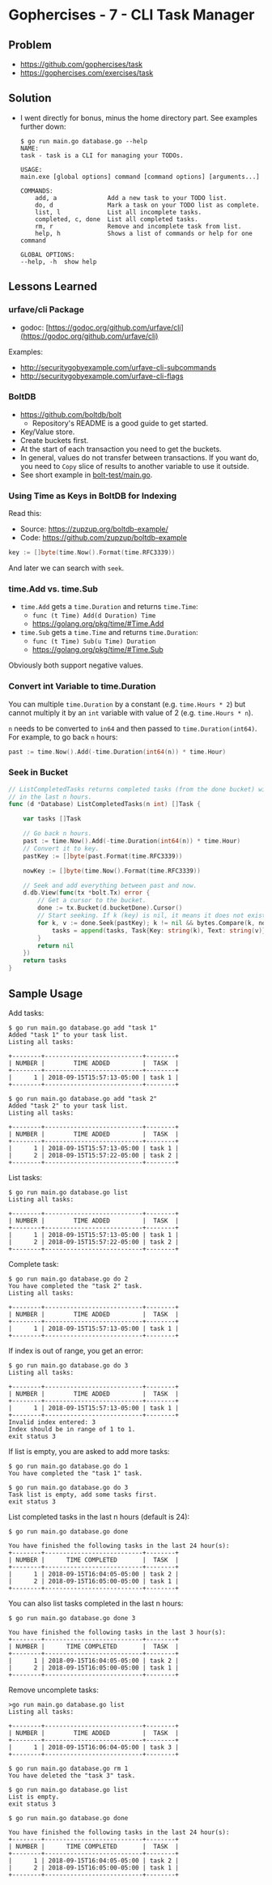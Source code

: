 # Gophercises - 7 - CLI Task Manager

## Problem

* https://github.com/gophercises/task
* https://gophercises.com/exercises/task


## Solution

* I went directly for bonus, minus the home directory part. See examples further down:

  ```
  $ go run main.go database.go --help
  NAME:
  task - task is a CLI for managing your TODOs.

  USAGE:
  main.exe [global options] command [command options] [arguments...]

  COMMANDS:
      add, a              Add a new task to your TODO list.
      do, d               Mark a task on your TODO list as complete.
      list, l             List all incomplete tasks.
      completed, c, done  List all completed tasks.
      rm, r               Remove and incomplete task from list.
      help, h             Shows a list of commands or help for one command

  GLOBAL OPTIONS:
  --help, -h  show help
  ```

## Lessons Learned

### urfave/cli Package

* godoc: [https://godoc.org/github.com/urfave/cli](https://godoc.org/github.com/urfave/cli)

Examples:

* http://securitygobyexample.com/urfave-cli-subcommands
* http://securitygobyexample.com/urfave-cli-flags

### BoltDB

* https://github.com/boltdb/bolt
    * Repository's README is a good guide to get started.
* Key/Value store.
* Create buckets first.
* At the start of each transaction you need to get the buckets.
* In general, values do not transfer between transactions. If you want do, you need to `Copy` slice of results to another variable to use it outside.
* See short example in [bolt-test/main.go](bolt-test/main.go).

### Using Time as Keys in BoltDB for Indexing
Read this:

* Source: https://zupzup.org/boltdb-example/
* Code: https://github.com/zupzup/boltdb-example

``` go
key := []byte(time.Now().Format(time.RFC3339))
```

And later we can search with `seek`.

### time.Add vs. time.Sub

* `time.Add` gets a `time.Duration` and returns `time.Time`:
    * `func (t Time) Add(d Duration) Time`
    * https://golang.org/pkg/time/#Time.Add
* `time.Sub` gets a `time.Time` and returns `time.Duration`:
    * `func (t Time) Sub(u Time) Duration`
    * https://golang.org/pkg/time/#Time.Sub

Obviously both support negative values.

### Convert int Variable to time.Duration
You can multiple `time.Duration` by a constant (e.g. `time.Hours * 2`) but cannot multiply it by an `int` variable with value of 2 (e.g. `time.Hours * n`).

`n` needs to be converted to `in64` and then passed to `time.Duration(int64)`. For example, to go back `n` hours:

``` go
past := time.Now().Add(-time.Duration(int64(n)) * time.Hour)
```

### Seek in Bucket

``` go
// ListCompletedTasks returns completed tasks (from the done bucket) with keys
// in the last n hours.
func (d *Database) ListCompletedTasks(n int) []Task {

	var tasks []Task

	// Go back n hours.
	past := time.Now().Add(-time.Duration(int64(n)) * time.Hour)
	// Convert it to key.
	pastKey := []byte(past.Format(time.RFC3339))

	nowKey := []byte(time.Now().Format(time.RFC3339))

	// Seek and add everything between past and now.
	d.db.View(func(tx *bolt.Tx) error {
		// Get a cursor to the bucket.
		done := tx.Bucket(d.bucketDone).Cursor()
		// Start seeking. If k (key) is nil, it means it does not exist so we skip it.
		for k, v := done.Seek(pastKey); k != nil && bytes.Compare(k, nowKey) <= 0; k, v = done.Next() {
			tasks = append(tasks, Task{Key: string(k), Text: string(v)})
		}
		return nil
	})
	return tasks
}
```

## Sample Usage

Add tasks:

```
$ go run main.go database.go add "task 1"
Added "task 1" to your task list.
Listing all tasks:

+--------+---------------------------+--------+
| NUMBER |        TIME ADDED         |  TASK  |
+--------+---------------------------+--------+
|      1 | 2018-09-15T15:57:13-05:00 | task 1 |
+--------+---------------------------+--------+

$ go run main.go database.go add "task 2"
Added "task 2" to your task list.
Listing all tasks:

+--------+---------------------------+--------+
| NUMBER |        TIME ADDED         |  TASK  |
+--------+---------------------------+--------+
|      1 | 2018-09-15T15:57:13-05:00 | task 1 |
|      2 | 2018-09-15T15:57:22-05:00 | task 2 |
+--------+---------------------------+--------+
```

List tasks:

```
$ go run main.go database.go list
Listing all tasks:

+--------+---------------------------+--------+
| NUMBER |        TIME ADDED         |  TASK  |
+--------+---------------------------+--------+
|      1 | 2018-09-15T15:57:13-05:00 | task 1 |
|      2 | 2018-09-15T15:57:22-05:00 | task 2 |
+--------+---------------------------+--------+
```

Complete task:

```
$ go run main.go database.go do 2
You have completed the "task 2" task.
Listing all tasks:

+--------+---------------------------+--------+
| NUMBER |        TIME ADDED         |  TASK  |
+--------+---------------------------+--------+
|      1 | 2018-09-15T15:57:13-05:00 | task 1 |
+--------+---------------------------+--------+
```

If index is out of range, you get an error:

```
$ go run main.go database.go do 3
Listing all tasks:

+--------+---------------------------+--------+
| NUMBER |        TIME ADDED         |  TASK  |
+--------+---------------------------+--------+
|      1 | 2018-09-15T15:57:13-05:00 | task 1 |
+--------+---------------------------+--------+
Invalid index entered: 3
Index should be in range of 1 to 1.
exit status 3
```

If list is empty, you are asked to add more tasks:

```
$ go run main.go database.go do 1
You have completed the "task 1" task.

$ go run main.go database.go do 3
Task list is empty, add some tasks first.
exit status 3
```

List completed tasks in the last n hours (default is 24):

```
$ go run main.go database.go done

You have finished the following tasks in the last 24 hour(s):
+--------+---------------------------+--------+
| NUMBER |      TIME COMPLETED       |  TASK  |
+--------+---------------------------+--------+
|      1 | 2018-09-15T16:04:05-05:00 | task 2 |
|      2 | 2018-09-15T16:05:00-05:00 | task 1 |
+--------+---------------------------+--------+
```

You can also list tasks completed in the last n hours:

```
$ go run main.go database.go done 3

You have finished the following tasks in the last 3 hour(s):
+--------+---------------------------+--------+
| NUMBER |      TIME COMPLETED       |  TASK  |
+--------+---------------------------+--------+
|      1 | 2018-09-15T16:04:05-05:00 | task 2 |
|      2 | 2018-09-15T16:05:00-05:00 | task 1 |
+--------+---------------------------+--------+
```

Remove uncomplete tasks:

```
>go run main.go database.go list
Listing all tasks:

+--------+---------------------------+--------+
| NUMBER |        TIME ADDED         |  TASK  |
+--------+---------------------------+--------+
|      1 | 2018-09-15T16:06:04-05:00 | task 3 |
+--------+---------------------------+--------+

$ go run main.go database.go rm 1
You have deleted the "task 3" task.

$ go run main.go database.go list
List is empty.
exit status 3

$ go run main.go database.go done

You have finished the following tasks in the last 24 hour(s):
+--------+---------------------------+--------+
| NUMBER |      TIME COMPLETED       |  TASK  |
+--------+---------------------------+--------+
|      1 | 2018-09-15T16:04:05-05:00 | task 2 |
|      2 | 2018-09-15T16:05:00-05:00 | task 1 |
+--------+---------------------------+--------+
```